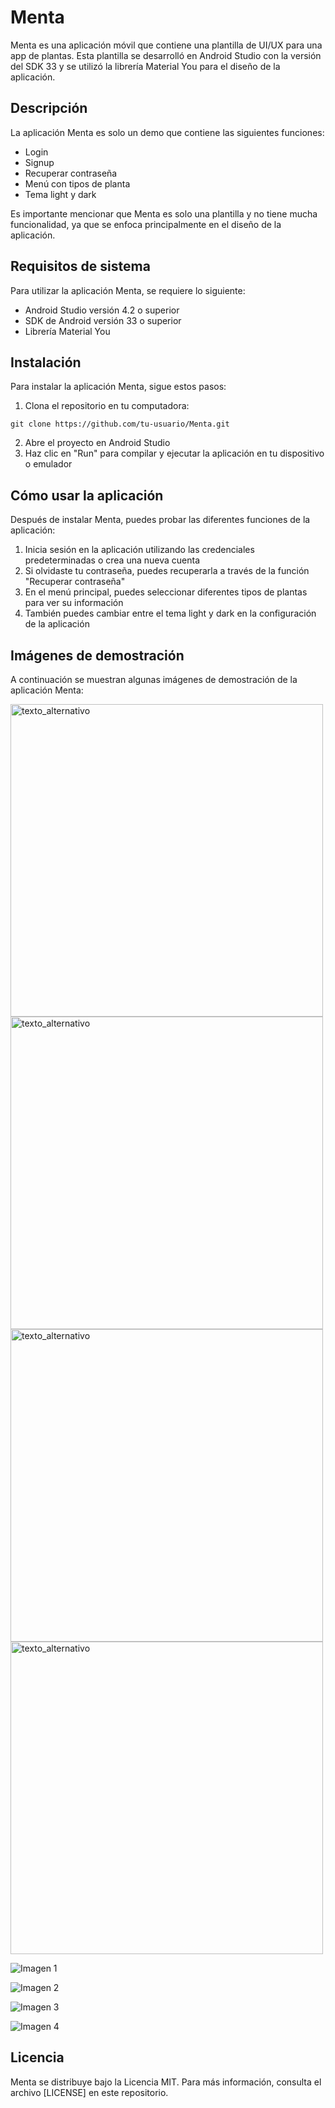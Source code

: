
# Menta

Menta es una aplicación móvil que contiene una plantilla de UI/UX para una app de plantas. Esta plantilla se desarrolló en Android Studio con la versión del SDK 33 y se utilizó la librería Material You para el diseño de la aplicación.

## Descripción

La aplicación Menta es solo un demo que contiene las siguientes funciones:

-   Login
-   Signup
-   Recuperar contraseña
-   Menú con tipos de planta
-   Tema light y dark

Es importante mencionar que Menta es solo una plantilla y no tiene mucha funcionalidad, ya que se enfoca principalmente en el diseño de la aplicación.

## Requisitos de sistema

Para utilizar la aplicación Menta, se requiere lo siguiente:

-   Android Studio versión 4.2 o superior
-   SDK de Android versión 33 o superior
-   Librería Material You

## Instalación

Para instalar la aplicación Menta, sigue estos pasos:

1.  Clona el repositorio en tu computadora:

`git clone https://github.com/tu-usuario/Menta.git` 

2.  Abre el proyecto en Android Studio
3.  Haz clic en "Run" para compilar y ejecutar la aplicación en tu dispositivo o emulador

## Cómo usar la aplicación

Después de instalar Menta, puedes probar las diferentes funciones de la aplicación:

1.  Inicia sesión en la aplicación utilizando las credenciales predeterminadas o crea una nueva cuenta
2.  Si olvidaste tu contraseña, puedes recuperarla a través de la función "Recuperar contraseña"
3.  En el menú principal, puedes seleccionar diferentes tipos de plantas para ver su información
4.  También puedes cambiar entre el tema light y dark en la configuración de la aplicación

## Imágenes de demostración

A continuación se muestran algunas imágenes de demostración de la aplicación Menta:


<img src="(assets/screen_1-min.png)" alt="texto_alternativo" width="500">
<img src="(assets/screen_2-min.png)" alt="texto_alternativo" width="500">
<img src="(assets/screen_3-min.png)" alt="texto_alternativo" width="500">
<img src="(assets/screen_4-min.png)" alt="texto_alternativo" width="500">

![Imagen 1](assets/screen_1-min.png)

![Imagen 2](assets/screen_2-min.png)

![Imagen 3](assets/screen_3-min.png)

![Imagen 4](assets/screen_4-min.png)

## Licencia

Menta se distribuye bajo la Licencia MIT. Para más información, consulta el archivo [LICENSE] en este repositorio.
